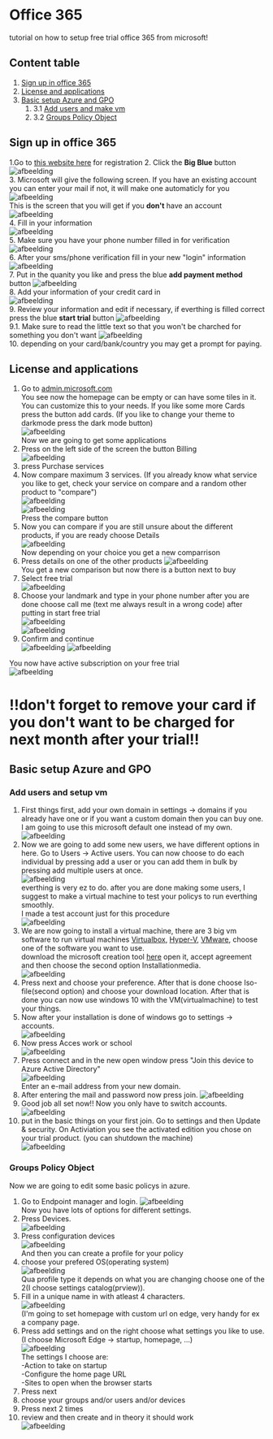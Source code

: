 # Office 365 
tutorial on how to setup free trial office 365 from microsoft!

## Content table
1. [Sign up in office 365](#Sign-up-in-office-365)
2. [License and applications](#License-and-applications)
3. [Basic setup Azure and GPO](#basic-setup-azure-and-gpo)
    1. 3.1 [Add users and make vm](#add-users-and-setup-vm)
    2. 3.2 [Groups Policy Object](#groups-policy-object)

## Sign up in office 365  
1.Go to [this website here](https://www.microsoft.com/en-us/microsoft-365/microsoft-365-business-standard-one-month-trial) for registration
2. Click the **Big Blue** button
![afbeelding](https://user-images.githubusercontent.com/30397019/168060480-38b8cb16-4857-465d-bc1b-1c236f9d3f06.png)  
3. Microsoft will give the following screen. If you have an existing account you can enter your mail if not, it will make one automaticly for you
![afbeelding](https://user-images.githubusercontent.com/30397019/168062026-408e1592-8383-4b60-ba50-2f2c938807c7.png)  
This is the screen that you will get if you **don't** have an account  
![afbeelding](https://user-images.githubusercontent.com/30397019/168063322-6d737fa3-e1a2-49f5-8817-67f333f657c6.png)  
4. Fill in your information  
![afbeelding](https://user-images.githubusercontent.com/30397019/168065179-8ee413fa-22a2-4053-a30d-5e6514ec23a2.png)  
5. Make sure you have  your phone number filled in for verification
![afbeelding](https://user-images.githubusercontent.com/30397019/168065559-82b056ac-4596-4215-a151-809088d07872.png)  
6. After your sms/phone verification fill in your new "login" information
![afbeelding](https://user-images.githubusercontent.com/30397019/168066385-11382a97-2226-47fa-a6ec-82d7095c6c8d.png)  
7. Put in the quanity you like and press the blue **add payment method** button
![afbeelding](https://user-images.githubusercontent.com/30397019/168066679-60490c43-d1cc-4975-b596-4670bcd94c85.png)  
8. Add your information of your credit card in  
![afbeelding](https://user-images.githubusercontent.com/30397019/168067024-23f4c952-7993-4ddd-91c3-13a94c9166eb.png)  
9. Review your information and edit if necessary, if everthing is filled correct press the blue **start trial** button
![afbeelding](https://user-images.githubusercontent.com/30397019/168068077-1b90c1a6-b3b2-4257-b84e-8ffa8d1f5fed.png)  
9.1. Make sure to read the little text so that you won't be charched for something you don't want
![afbeelding](https://user-images.githubusercontent.com/30397019/168069687-a137bc1b-0f5f-4240-8990-6a3657d070ae.png)  
10. depending on your card/bank/country you may get a prompt for paying.

## License and applications
1. Go to [admin.microsoft.com](https://admin.microsoft.com/)  
You see now the homepage can be empty or can have some tiles in it. You can customize this to your needs. If you like some more Cards press the button add cards. (If you like to change your theme to darkmode press the dark mode button)  
![afbeelding](https://user-images.githubusercontent.com/30397019/168074007-46c938d6-96a8-4056-856e-91a8e3d25915.png)  
Now we are going to get some applications
2. Press on the left side of the screen the button Billing  
![afbeelding](https://user-images.githubusercontent.com/30397019/168074994-396173d1-6ffe-4833-a685-02615aeeed76.png)  
3. press Purchase services
4. Now compare maximum 3 services. (If you already know what service you like to get, check your service on compare and a random other product to "compare")  
![afbeelding](https://user-images.githubusercontent.com/30397019/168075327-46f0bc09-145a-4116-8d5b-9d9b17be36ea.png)  
![afbeelding](https://user-images.githubusercontent.com/30397019/168075674-3851830a-8570-4545-87fe-6a0bbdf91eae.png)  
Press the compare button  
5. Now you can compare if you are still unsure about the different products, if you are ready choose Details  
![afbeelding](https://user-images.githubusercontent.com/30397019/168075897-79bd1677-2cbe-4986-b517-c45ee4dd8dbb.png)  
Now depending on your choice  you get a new comparrison
6. Press details on one of the other products
![afbeelding](https://user-images.githubusercontent.com/30397019/168076522-0dc28ba5-9d25-4b27-888a-e274dd5a8bf1.png)  
You get a new comparison but now there is a button next to buy  
7. Select free trial  
![afbeelding](https://user-images.githubusercontent.com/30397019/168076883-c5e76023-af35-41c7-afb1-3353f5c213ea.png)  
8. Choose your landmark and type in your phone number after you are done choose call me (text me always result in a wrong code) after putting in start free trial  
![afbeelding](https://user-images.githubusercontent.com/30397019/168077324-d9f4bc60-d4c5-45a0-b58b-c2428c4bac3d.png)  
![afbeelding](https://user-images.githubusercontent.com/30397019/168077616-7a27c954-a6f6-4dc1-9574-8903ca20f2f3.png)  
9. Confirm and continue  
![afbeelding](https://user-images.githubusercontent.com/30397019/168077692-64916695-a1e6-4936-a06d-ab2e89890760.png)
![afbeelding](https://user-images.githubusercontent.com/30397019/168078867-b520715e-7ece-4c47-a1f0-6d24622b0cec.png)  

You now have active subscription on your free trial  
![afbeelding](https://user-images.githubusercontent.com/30397019/168080432-d5a83d8f-c938-4b4c-a193-9584690889ab.png)  

# !!don't forget to remove your card if you don't want to be charged for next month after your trial!!  

## Basic setup Azure and GPO
### Add users and setup vm
1. First things first, add your own domain in settings -> domains if you already have one or if you want a custom domain then you can buy one. I am going to use this microsoft default one instead of my own.  
![afbeelding](https://user-images.githubusercontent.com/30397019/168541087-343a8cd8-5ea7-46e4-bd95-989e78b3f873.png)  
2. Now we are going to add some new users, we have different options in here. Go to Users -> Active users. You can now choose to do each individual by pressing add a user or you can add them in bulk by pressing add multiple users at once.  
![afbeelding](https://user-images.githubusercontent.com/30397019/168543480-14a2df8a-6afc-4d61-9656-438d22fb0e80.png)  
everthing is very ez to do.  after you are done making some users, I suggest to make a virtual machine to test your policys to run everthing smoothly.  
I made a test account just for this procedure  
![afbeelding](https://user-images.githubusercontent.com/30397019/168547114-32a79d83-d259-4601-a446-e18562b3b20b.png)  
3. We are now going to install a virtual machine, there are 3 big vm software to run virtual machines [Virtualbox](https://www.pcgamer.com/virtualbox-tutorial/), [Hyper-V](https://www.groovypost.com/howto/create-virtual-machine-windows-10-hyper-v/), [VMware](https://kb.vmware.com/s/article/2128797), choose one of the software you want to use.  
download the microsoft creation tool [here](https://go.microsoft.com/fwlink/?LinkId=691209) open it, accept agreement and then choose the second option Installationmedia.  
![afbeelding](https://user-images.githubusercontent.com/30397019/168550769-a405ded9-110a-408b-9901-b42047f45a6f.png)  
4. Press next and choose your preference. After that is done choose Iso-file(second option) and choose your download location. After that is done you can now use windows 10 with the VM(virtualmachine) to test your things.  
5. Now after your installation is done of windows go to settings -> accounts.  
![afbeelding](https://user-images.githubusercontent.com/30397019/168555239-9688011c-5e6d-4414-9ae3-02405f78ac81.png)  
6. Now press Acces work or school  
![afbeelding](https://user-images.githubusercontent.com/30397019/168555419-aad36957-b882-46a0-b0a8-f54b20e271d9.png)  
7. Press connect and in the new open window press "Join this device to Azure Active Directory"  
![afbeelding](https://user-images.githubusercontent.com/30397019/168555845-fb270749-6095-437a-9b15-8d463e6bc72a.png)  
Enter an e-mail address from your new domain.  
8. After entering the mail and password now press join.
![afbeelding](https://user-images.githubusercontent.com/30397019/168556565-f6e7d808-6250-4ca0-ba14-37760a6d52b6.png)  
9. Good job all set now!! Now you only have to switch accounts.
![afbeelding](https://user-images.githubusercontent.com/30397019/168556850-01b5c8e4-7c0b-4f84-9f08-f79e37959f0d.png)  
10. put in the basic things on your first join. Go to settings and then Update & security. On Activiation you see the activated edition you chose on your trial product. (you can shutdown the machine)  
![afbeelding](https://user-images.githubusercontent.com/30397019/168562445-1ea4ed8a-f9f3-4e25-b767-b606b122cea9.png)  

### Groups Policy Object
Now we are going to edit some basic policys in azure.
1. Go to Endpoint manager  and login.
![afbeelding](https://user-images.githubusercontent.com/30397019/168565085-c8705a0f-bee1-4af4-a3f8-dfdcab04b3d0.png)  
Now you have lots of options for different settings.  
2. Press Devices.  
![afbeelding](https://user-images.githubusercontent.com/30397019/168566753-7666b2b0-2e89-463b-9dd4-451fb3d6ba2d.png)  
3. Press configuration devices  
![afbeelding](https://user-images.githubusercontent.com/30397019/168567065-72c8cdbc-3071-4726-b520-87ea49569207.png)  
And then you can create a profile for your policy  
4. choose your prefered OS(operating system)  
![afbeelding](https://user-images.githubusercontent.com/30397019/168567708-898d2553-fd87-4149-898c-300624286832.png)  
Qua profile type it depends on what you are changing choose one of the 2(I choose settings catalog(prview)).
5. Fill in a unique name in with atleast 4 characters.  
![afbeelding](https://user-images.githubusercontent.com/30397019/168581796-490cc3a0-7dcb-4dd6-abe2-45d2da054235.png)  
(I'm going to set homepage with custom url on edge, very handy for ex a company page.  
6. Press add settings and on the right choose what settings you like to use. (I choose Microsoft Edge -> startup, homepage, ...)  
![afbeelding](https://user-images.githubusercontent.com/30397019/168582367-62cb08eb-d2a2-4a0e-9432-a9f43af43b0b.png)  
The settings I choose are:  
    -Action to take on startup  
    -Configure the home page URL  
    -Sites to open when the browser starts  
7. Press next  
8. choose your groups and/or users and/or devices  
9. Press next 2 times  
10. review and then create and in theory it should work  
![afbeelding](https://user-images.githubusercontent.com/30397019/168583792-b4455904-ec2f-4fcb-878a-9ac9e2ed73b3.png)  




